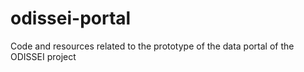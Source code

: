 # odissei-portal
Code and resources related to the prototype of the data portal of the ODISSEI project

